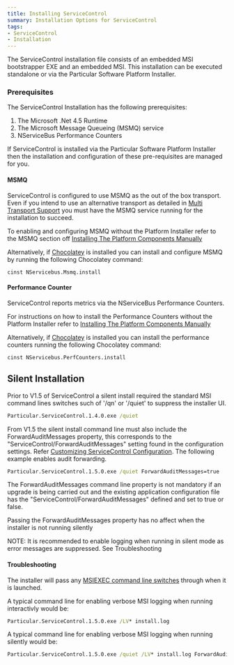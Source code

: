 ```yaml
---
title: Installing ServiceControl
summary: Installation Options for ServiceControl
tags:
- ServiceControl
- Installation 
---
```


The ServiceControl installation file consists of an embedded MSI bootstrapper EXE and an embedded MSI.  This installation can be executed standalone or via the Particular Software Platform Installer.
 
### Prerequisites
The ServiceControl Installation has the following prerequisites:

1. The Microsoft .Net 4.5 Runtime 
2. The Microsoft Message Queueing (MSMQ) service
3. NServiceBus Performance Counters

If ServiceControl is installed via the Particular Software Platform Installer then the installation and configuration of these pre-requisites are managed for you. 


#### MSMQ 
ServiceControl is configured to use MSMQ as the out of the box transport. Even if you intend to use an alternative transport as detailed in [Multi Transport Support](multi-transport-support.md) you must have the MSMQ service running for the installation to succeed.    
      
To enabling and configuring MSMQ without the Platform Installer refer to the MSMQ section off [Installing The Platform Components Manually](/platform/installer/offline.md#msmq)

Alternatively, if [Chocolatey](http://chocolatey.org) is installed you can install and configure MSMQ by running the following Chocolatey command:

	cinst NServicebus.Msmq.install

#### Performance Counter 
ServiceControl reports metrics via the NServiceBus Performance Counters.     
      
For instructions on how to install the Performance Counters without the Platform Installer refer to [Installing The Platform Components Manually](/platform/installer/offline.md)

Alternatively, if [Chocolatey](http://chocolatey.org) is installed you can install the performance counters running the following Chocolatey command:

	cinst NServicebus.PerfCounters.install

## Silent Installation

Prior to V1.5 of ServiceControl a silent install required the standard MSI command lines switches such of '/qn' or '/quiet' to suppress the installer UI.  

```bat
Particular.ServiceControl.1.4.0.exe /quiet
```

From V1.5 the silent install command line must also include the ForwardAuditMessages property, this corresponds to the "ServiceControl/ForwardAuditMessages" setting found in the configuration settings.  Refer [Customizing ServiceControl Configuration](creating-config-file.md). The following example enables audit forwarding.

```bat
Particular.ServiceControl.1.5.0.exe /quiet ForwardAuditMessages=true 
```

The ForwardAuditMessages command line property is not mandatory if an upgrade is being carried out and the existing application configuration file has the "ServiceControl/ForwardAuditMessages" defined and set to true or false.  

Passing the ForwardAuditMessages property has no affect when the installer is not running silently  

NOTE: It is recommended to enable logging when running in silent mode as error messages are suppressed. See Troubleshooting 

#### Troubleshooting 

The installer will pass any [MSIEXEC command line switches](https://technet.microsoft.com/en-us/library/cc759262%28v=ws.10%29.aspx) through when it is launched. 

A typical command line for enabling verbose MSI logging when running interactivly would be: 

```bat
Particular.ServiceControl.1.5.0.exe /LV* install.log  
``` 

A typical command line for enabling verbose MSI logging when running silently would be:

```bat
Particular.ServiceControl.1.5.0.exe /quiet /LV* install.log ForwardAuditMessages=true 
```

    
